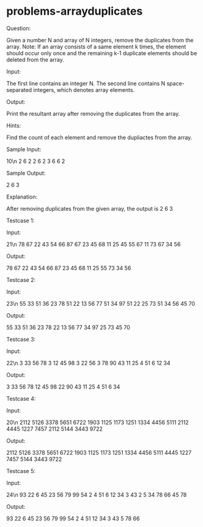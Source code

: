 # problems-arrayduplicates

Question:

Given a number N and array of N integers, remove the duplicates from the array.
Note:
If an array consists of a same element k times, the element should occur only once and the remaining k-1 duplicate elements should be deleted from the array.

Input:

The first line contains an integer N. The second line contains N space-separated integers, which denotes array elements.

Output:

Print the resultant array after removing the duplicates from the array.

Hints:

Find the count of each element and remove the dupliactes from the array.

Sample Input:

10\n
2 6 2 2 6 2 3 6 6 2

Sample Output:

2 6 3 

Explanation:

After removing duplicates from the given array, the output is 2 6 3

Testcase 1:

Input:

21\n
78 67 22 43 54 66 87 67 23 45 68 11 25 45 55 67 11 73 67 34 56 

Output:

78 67 22 43 54 66 87 23 45 68 11 25 55 73 34 56 

Testcase 2:

Input:

23\n
55 33 51 36 23 78 51 22 13 56 77 51 34 97 51 22 25 73 51 34 56 45 70 

Output:

55 33 51 36 23 78 22 13 56 77 34 97 25 73 45 70  

Testcase 3:

Input:

22\n
3 33 56 78 3 12 45 98 3 22 56 3 78 90 43 11 25 4 51 6 12 34  

Output:

3 33 56 78 12 45 98 22 90 43 11 25 4 51 6 34 

Testcase 4:

Input:

20\n
2112 5126 3378 5651 6722 1903 1125 1173 1251 1334 4456 5111 2112 4445 1227 7457 2112 5144 3443 9722 

Output:

2112 5126 3378 5651 6722 1903 1125 1173 1251 1334 4456 5111 4445 1227 7457 5144 3443 9722 

Testcase 5:

Input:

24\n
93 22 6 45 23 56 79 99 54 2 4 51 6 12 34 3 43 2  5 34 78 66 45 78

Output:

93 22 6 45 23 56 79 99 54 2 4 51 12 34 3 43 5 78 66

